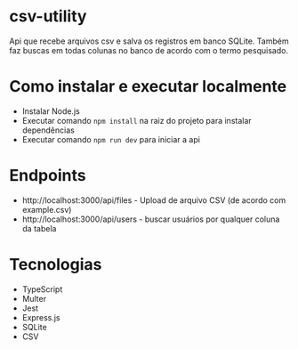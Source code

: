 # csv-utility

Api que recebe arquivos csv e salva os registros em banco SQLite. Também faz buscas em todas colunas no banco de acordo com o termo pesquisado.

# Como instalar e executar localmente

- Instalar Node.js
- Executar comando  ```npm install``` na raiz do projeto para instalar dependências
- Executar comando ```npm run dev``` para iniciar a api

# Endpoints
- http://localhost:3000/api/files - Upload de arquivo CSV (de acordo com example.csv)
- http://localhost:3000/api/users - buscar usuários por qualquer coluna da tabela

# Tecnologias
- TypeScript
- Multer
- Jest
- Express.js
- SQLite
- CSV
